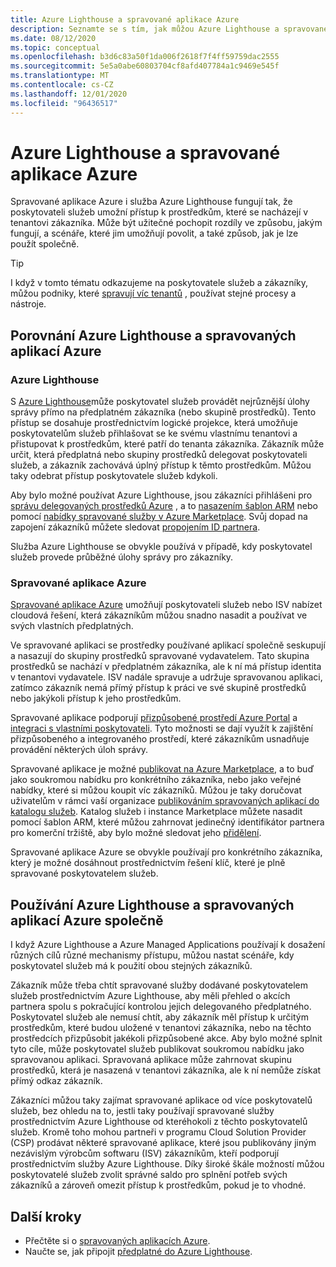```yaml
---
title: Azure Lighthouse a spravované aplikace Azure
description: Seznamte se s tím, jak můžou Azure Lighthouse a spravované aplikace Azure pomáhat při povolování různých scénářích a způsobu jejich použití společně.
ms.date: 08/12/2020
ms.topic: conceptual
ms.openlocfilehash: b3d6c83a50f1da006f2618f7f4ff59759dac2555
ms.sourcegitcommit: 5e5a0abe60803704cf8afd407784a1c9469e545f
ms.translationtype: MT
ms.contentlocale: cs-CZ
ms.lasthandoff: 12/01/2020
ms.locfileid: "96436517"
---
```

# <a name="azure-lighthouse-and-azure-managed-applications"></a>Azure Lighthouse a spravované aplikace Azure

Spravované aplikace Azure i služba Azure Lighthouse fungují tak, že poskytovateli služeb umožní přístup k prostředkům, které se nacházejí v tenantovi zákazníka. Může být užitečné pochopit rozdíly ve způsobu, jakým fungují, a scénáře, které jim umožňují povolit, a také způsob, jak je lze použít společně.

> [!TIP]
> I když v tomto tématu odkazujeme na poskytovatele služeb a zákazníky, můžou podniky, které [spravují víc tenantů](enterprise.md) , používat stejné procesy a nástroje.

## <a name="comparing-azure-lighthouse-and-azure-managed-applications"></a>Porovnání Azure Lighthouse a spravovaných aplikací Azure

### <a name="azure-lighthouse"></a>Azure Lighthouse

S [Azure Lighthouse](../overview.md)může poskytovatel služeb provádět nejrůznější úlohy správy přímo na předplatném zákazníka (nebo skupině prostředků). Tento přístup se dosahuje prostřednictvím logické projekce, která umožňuje poskytovatelům služeb přihlašovat se ke svému vlastnímu tenantovi a přistupovat k prostředkům, které patří do tenanta zákazníka. Zákazník může určit, která předplatná nebo skupiny prostředků delegovat poskytovateli služeb, a zákazník zachovává úplný přístup k těmto prostředkům. Můžou taky odebrat přístup poskytovatele služeb kdykoli.

Aby bylo možné používat Azure Lighthouse, jsou zákazníci přihlášeni pro [správu delegovaných prostředků Azure](azure-delegated-resource-management.md) , a to [nasazením šablon ARM](../how-to/onboard-customer.md) nebo pomocí [nabídky spravované služby v Azure Marketplace](managed-services-offers.md). Svůj dopad na zapojení zákazníků můžete sledovat [propojením ID partnera](../how-to/partner-earned-credit.md).

Služba Azure Lighthouse se obvykle používá v případě, kdy poskytovatel služeb provede průběžné úlohy správy pro zákazníky.

### <a name="azure-managed-applications"></a>Spravované aplikace Azure

[Spravované aplikace Azure](../../azure-resource-manager/managed-applications/overview.md) umožňují poskytovateli služeb nebo ISV nabízet cloudová řešení, která zákazníkům můžou snadno nasadit a používat ve svých vlastních předplatných.

Ve spravované aplikaci se prostředky používané aplikací společně seskupují a nasazují do skupiny prostředků spravované vydavatelem. Tato skupina prostředků se nachází v předplatném zákazníka, ale k ní má přístup identita v tenantovi vydavatele. ISV nadále spravuje a udržuje spravovanou aplikaci, zatímco zákazník nemá přímý přístup k práci ve své skupině prostředků nebo jakýkoli přístup k jeho prostředkům.

Spravované aplikace podporují [přizpůsobené prostředí Azure Portal](../../azure-resource-manager/managed-applications/concepts-view-definition.md) a [integraci s vlastními poskytovateli](../../azure-resource-manager/managed-applications/tutorial-create-managed-app-with-custom-provider.md). Tyto možnosti se dají využít k zajištění přizpůsobeného a integrovaného prostředí, které zákazníkům usnadňuje provádění některých úloh správy.

Spravované aplikace je možné [publikovat na Azure Marketplace](../../marketplace/create-new-azure-apps-offer.md), a to buď jako soukromou nabídku pro konkrétního zákazníka, nebo jako veřejné nabídky, které si můžou koupit víc zákazníků. Můžou je taky doručovat uživatelům v rámci vaší organizace [publikováním spravovaných aplikací do katalogu služeb](../../azure-resource-manager/managed-applications/publish-service-catalog-app.md). Katalog služeb i instance Marketplace můžete nasadit pomocí šablon ARM, které můžou zahrnovat jedinečný identifikátor partnera pro komerční tržiště, aby bylo možné sledovat jeho [přidělení](../../marketplace/azure-partner-customer-usage-attribution.md).

Spravované aplikace Azure se obvykle používají pro konkrétního zákazníka, který je možné dosáhnout prostřednictvím řešení klíč, které je plně spravované poskytovatelem služeb.

## <a name="using-azure-lighthouse-and-azure-managed-applications-together"></a>Používání Azure Lighthouse a spravovaných aplikací Azure společně

I když Azure Lighthouse a Azure Managed Applications používají k dosažení různých cílů různé mechanismy přístupu, můžou nastat scénáře, kdy poskytovatel služeb má k použití obou stejných zákazníků.

Zákazník může třeba chtít spravované služby dodávané poskytovatelem služeb prostřednictvím Azure Lighthouse, aby měli přehled o akcích partnera spolu s pokračující kontrolou jejich delegovaného předplatného. Poskytovatel služeb ale nemusí chtít, aby zákazník měl přístup k určitým prostředkům, které budou uložené v tenantovi zákazníka, nebo na těchto prostředcích přizpůsobit jakékoli přizpůsobené akce. Aby bylo možné splnit tyto cíle, může poskytovatel služeb publikovat soukromou nabídku jako spravovanou aplikaci. Spravovaná aplikace může zahrnovat skupinu prostředků, která je nasazená v tenantovi zákazníka, ale k ní nemůže získat přímý odkaz zákazník.

Zákazníci můžou taky zajímat spravované aplikace od více poskytovatelů služeb, bez ohledu na to, jestli taky používají spravované služby prostřednictvím Azure Lighthouse od kteréhokoli z těchto poskytovatelů služeb. Kromě toho mohou partneři v programu Cloud Solution Provider (CSP) prodávat některé spravované aplikace, které jsou publikovány jiným nezávislým výrobcům softwaru (ISV) zákazníkům, kteří podporují prostřednictvím služby Azure Lighthouse. Díky široké škále možností můžou poskytovatelé služeb zvolit správné saldo pro splnění potřeb svých zákazníků a zároveň omezit přístup k prostředkům, pokud je to vhodné.

## <a name="next-steps"></a>Další kroky

- Přečtěte si o [spravovaných aplikacích Azure](../../azure-resource-manager/managed-applications/overview.md).
- Naučte se, jak připojit [předplatné do Azure Lighthouse](../how-to/onboard-customer.md).